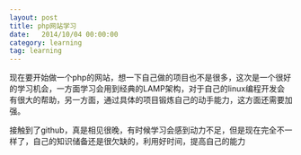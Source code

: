 ```yaml
---
layout: post
title: php网站学习 
date:   2014/10/04 00:00:00 
category: learning 
tag: learning
---
```


现在要开始做一个php的网站，想一下自己做的项目也不是很多，这次是一个很好的学习机会，一方面学习会用到经典的LAMP架构，对于自己的linux编程开发会有很大的帮助，另一方面，通过具体的项目锻炼自己的动手能力，这方面还需要加强。

接触到了github，真是相见很晚，有时候学习会感到动力不足，但是现在完全不一样了，自己的知识储备还是很欠缺的，利用好时间，提高自己的能力



